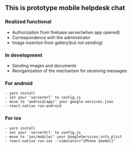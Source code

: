 ## This is prototype mobile helpdesk chat

### Realized functional
- Authorization from firebase server(when app opened)
- Correspondence with the administrator
- Image insertion from gallery(but not sending)

### In development
- Sending images and documents
- Reorganization of the mechanism for receiving messages

### For android
`````
- yarn install
- set your 'serverUrl' to config.js
- move to 'android/app/' your google-services.json
- react-native run-android
`````
### For ios
`````
- yarn install
- set your 'serverUrl' to config.js
- move to 'ios/mobile/' your GoogleServices-info.plist
- react-native run-ios --simulator="iPhone {model}"
`````

